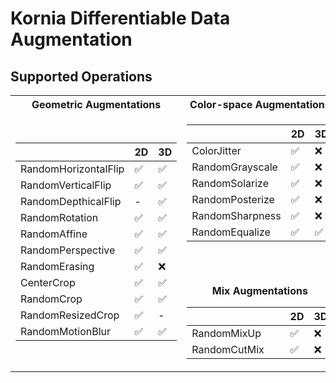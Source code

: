 # Kornia Differentiable Data Augmentation

## Supported Operations

<table>
<tr>
    <th>Geometric Augmentations</th>
    <th>Color-space Augmentations</th>
</tr>
<tr>
<td>

|  |     2D      |      3D      |
| ------------ | ----------- | ------------ |
| RandomHorizontalFlip | ✅ | ✅|
| RandomVerticalFlip | ✅ | ✅ |
| RandomDepthicalFlip | - | ✅ |
| RandomRotation | ✅ | ✅ |
| RandomAffine | ✅ | ✅ |
| RandomPerspective | ✅ | ✅ |
| RandomErasing | ✅ | ❌ |
| CenterCrop | ✅ | ✅ |
| RandomCrop | ✅ | ✅ |
| RandomResizedCrop | ✅ | - |
| RandomMotionBlur | ✅ | ✅ |

</td>
<td style="vertical-align:top;">

|  |     2D      |      3D      |
| ------------ | ----------- | ------------ |
| ColorJitter | ✅ | ❌ |
| RandomGrayscale | ✅ | ❌ |
| RandomSolarize | ✅ | ❌ |
| RandomPosterize | ✅ | ❌ |
| RandomSharpness | ✅ | ❌ |
| RandomEqualize | ✅ | ✅ |

<div style="text-align:center; padding-top:3.3em;">
    <b>Mix Augmentations</b>
</div>

|  |     2D      |      3D      |
| ------------ | ----------- | ------------ |
| RandomMixUp | ✅ | ❌ |
| RandomCutMix &nbsp; &nbsp;  &nbsp;  | ✅ | ❌ |
</td>
</tr>
</table>